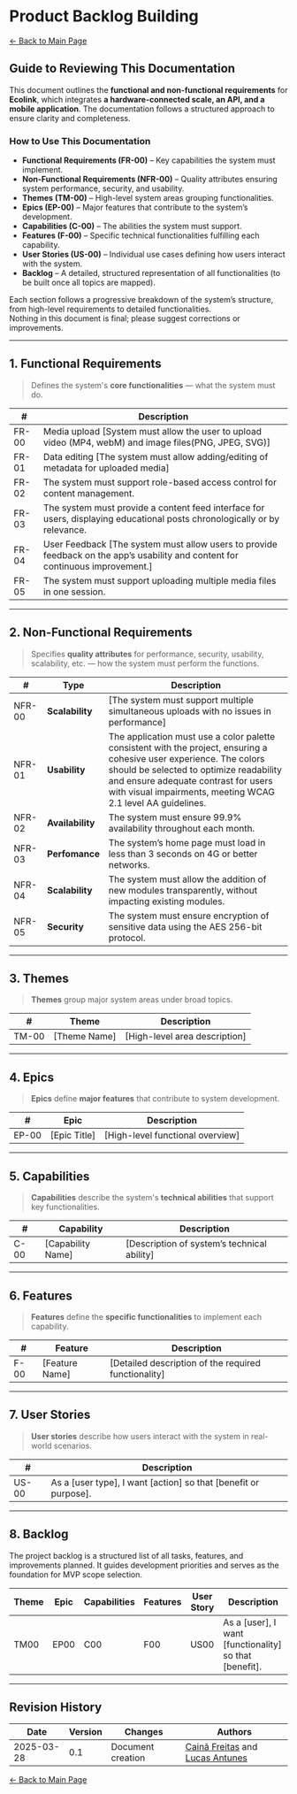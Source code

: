# Product Backlog Building

[← Back to Main Page](../../index.md)

## Guide to Reviewing This Documentation

This document outlines the **functional and non-functional requirements** for **Ecolink**, which integrates **a hardware-connected scale, an API, and a mobile application**. The documentation follows a structured approach to ensure clarity and completeness.

### **How to Use This Documentation**

- **Functional Requirements (FR-00)** – Key capabilities the system must implement.
- **Non-Functional Requirements (NFR-00)** – Quality attributes ensuring system performance, security, and usability.
- **Themes (TM-00)** – High-level system areas grouping functionalities.
- **Epics (EP-00)** – Major features that contribute to the system’s development.
- **Capabilities (C-00)** – The abilities the system must support.
- **Features (F-00)** – Specific technical functionalities fulfilling each capability.
- **User Stories (US-00)** – Individual use cases defining how users interact with the system.
- **Backlog** – A detailed, structured representation of all functionalities (to be built once all topics are mapped).

Each section follows a progressive breakdown of the system’s structure, from high-level requirements to detailed functionalities.  
Nothing in this document is final; please suggest corrections or improvements.

---

## **1. Functional Requirements**

> Defines the system's **core functionalities** — what the system must do.

| #     | Description                                                                                                                                                                                                                                                                       |
| ----- | --------------------------------------------------------------------------------------------------------------------------------------------------------------------------------------------------------------------------------------------------------------------------------- |
| FR-00 | Media upload [System must allow the user to upload video (MP4, webM) and image files(PNG, JPEG, SVG)]                                                                                                                                                                             |
| FR-01 | Data editing [The system must allow adding/editing of metadata for uploaded media]                                                                                                                                                                                                |
| FR-02 | The system must support role-based access control for content management. |
| FR-03 | The system must provide a content feed interface for users, displaying educational posts chronologically or by relevance.                                                                                                                                                         |
| FR-04 | User Feedback [The system must allow users to provide feedback on the app’s usability and content for continuous improvement.]                                                                                                                                                    |
FR-05 | The system must support uploading multiple media files in one session.                                                                                                                                                                 |


---

## **2. Non-Functional Requirements**

> Specifies **quality attributes** for performance, security, usability, scalability, etc. — how the system must perform the functions.

| #      | Type             | Description                                                                                                                                                                                                                                                            |
| ------ | ---------------- | ---------------------------------------------------------------------------------------------------------------------------------------------------------------------------------------------------------------------------------------------------------------------- |
| NFR-00 | **Scalability**  | [The system must support multiple simultaneous uploads with no issues in performance]                                                                                                                                                                                  |
| NFR-01 | **Usability**    | The application must use a color palette consistent with the project, ensuring a cohesive user experience. The colors should be selected to optimize readability and ensure adequate contrast for users with visual impairments, meeting WCAG 2.1 level AA guidelines. |
| NFR-02 | **Availability** | The system must ensure 99.9% availability throughout each month.                                                                                                                                                                                                       |
| NFR-03 | **Perfomance**   | The system’s home page must load in less than 3 seconds on 4G or better networks.                                                                                                                                                                                      |
| NFR-04 | **Scalability**  | The system must allow the addition of new modules transparently, without impacting existing modules.                                                                                                                                                                   |
| NFR-05 | **Security**     | The system must ensure encryption of sensitive data using the AES 256-bit protocol.                                                                                                                                                                                    |

---

## **3. Themes**

> **Themes** group major system areas under broad topics.

| #     | Theme         | Description                             |
| ----- | ------------- | --------------------------------------- |
| TM-00 | [Theme Name]  | [High-level area description]           |

---

## **4. Epics**

> **Epics** define **major features** that contribute to system development.

| #     | Epic             | Description                                 |
| ----- | ---------------- | ------------------------------------------- |
| EP-00 | [Epic Title]     | [High-level functional overview]            |

---

## **5. Capabilities**

> **Capabilities** describe the system's **technical abilities** that support key functionalities.

| #    | Capability         | Description                                   |
| ---- | ------------------ | --------------------------------------------- |
| C-00 | [Capability Name]  | [Description of system’s technical ability]   |

---

## **6. Features**

> **Features** define the **specific functionalities** to implement each capability.

| #    | Feature             | Description                                          |
| ---- | ------------------- | ---------------------------------------------------- |
| F-00 | [Feature Name]      | [Detailed description of the required functionality] |

---

## **7. User Stories**

> **User stories** describe how users interact with the system in real-world scenarios.

| #     | Description                                                              |
| ----- | ------------------------------------------------------------------------ |
| US-00 | As a [user type], I want [action] so that [benefit or purpose].          |

---

## **8. Backlog**

The project backlog is a structured list of all tasks, features, and improvements planned. It guides development priorities and serves as the foundation for MVP scope selection.

| Theme | Epic   | Capabilities | Features | User Story | Description                                                    |
|-------|--------|--------------|----------|------------|----------------------------------------------------------------|
| TM00  | EP00   | C00          | F00      | US00       | As a [user], I want [functionality] so that [benefit].         |

---

## Revision History

| Date       | Version | Changes           | Authors  |
| ---------- | ------- | ----------------- | -------- |
| 2025-03-28 | 0.1     | Document creation | [Cainã Freitas](https://github.com/freitasc) and [Lucas Antunes](https://github.com/LucasGSAntunes) |

[← Back to Main Page](../../index.md)
